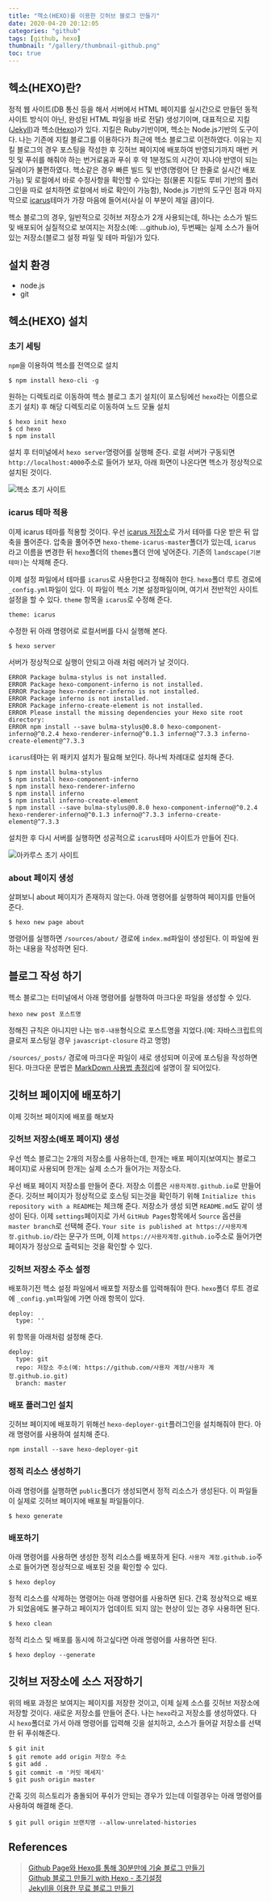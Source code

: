```yaml
---
title: "헥소(HEXO)를 이용한 깃허브 블로그 만들기"
date: 2020-04-20 20:12:05
categories: "github"
tags: [github, hexo]
thumbnail: "/gallery/thumbnail-github.png"
toc: true
---
```


## 헥소(HEXO)란?

정적 웹 사이트(DB 통신 등을 해서 서버에서 HTML 페이지를 실시간으로 만들던 동적 사이트 방식이 아닌, 완성된 HTML 파일을 바로 전달) 생성기이며, 대표적으로 지킬([Jekyll](https://jekyllrb.com/))과 헥소([Hexo](https://hexo.io/ko/index.html))가 있다. 지킬은 Ruby기반이며, 헥소는 Node.js기반의 도구이다. 나는 기존에 지킬 블로그를 이용하다가 최근에 헥소 블로그로 이전하였다. 이유는 지킬 블로그의 경우 포스팅을 작성한 후 깃허브 페이지에 배포하여 반영되기까지 매번 커밋 및 푸쉬를 해줘야 하는 번거로움과 푸쉬 후 약 1분정도의 시간이 지나야 반영이 되는 딜레이가 불편하였다. 헥소같은 경우 빠른 빌드 및 반영(명령어 단 한줄로 실시간 배포 가능) 및 로컬에서 바로 수정사항을 확인할 수 있다는 점(물론 지킬도 루비 기반의 플러그인을 따로 설치하면 로컬에서 바로 확인이 가능함), Node.js 기반의 도구인 점과 마지막으로 [icarus](https://github.com/ppoffice/hexo-theme-icarus)테마가 가장 마음에 들어서(사실 이 부분이 제일 큼)이다.

헥소 블로그의 경우, 일반적으로 깃허브 저장소가 2개 사용되는데, 하나는 소스가 빌드 및 배포되어 실질적으로 보여지는 저장소(예: ...github.io), 두번째는 실제 소스가 들어있는 저장소(블로그 설정 파일 및 테마 파일)가 있다.

<!-- more -->

## 설치 환경

* node.js
* git

## 헥소(HEXO) 설치

### 초기 세팅

`npm`을 이용하여 헥소를 전역으로 설치
```
$ npm install hexo-cli -g
```

원하는 디렉토리로 이동하여 헥소 블로그 초기 설치(이 포스팅에선 `hexo`라는 이름으로 초기 설치) 후 해당 디렉토리로 이동하여 노드 모듈 설치
```
$ hexo init hexo
$ cd hexo
$ npm install
```

설치 후 터미널에서 `hexo server`명령어를 실행해 준다. 로컬 서버가 구동되면 `http://localhost:4000`주소로 들어가 보자, 아래 화면이 나온다면 헥소가 정상적으로 설치된 것이다.

![헥소 초기 사이트](/gallery/post/github-hexo-init-01.png)


### icarus 테마 적용

이제 icarus 테마를 적용할 것이다. 우선 [icarus 저장소](https://github.com/ppoffice/hexo-theme-icarus)로 가서 테마를 다운 받은 뒤 압축을 풀어준다. 압축을 풀어주면 `hexo-theme-icarus-master`폴더가 있는데, `icarus`라고 이름을 변경한 뒤 `hexo`폴더의 `themes`폴더 안에 넣어준다. 기존의 `landscape(기본 테마)`는 삭제해 준다.

이제 설정 파일에서 테마를 `icarus`로 사용한다고 정해줘야 한다. `hexo`폴더 루트 경로에 `_config.yml`파일이 있다. 이 파일이 헥소 기본 설정파일이며, 여기서 전반적인 사이트 설정을 할 수 있다. `theme` 항목을 `icarus`로 수정해 준다.

```
theme: icarus
```

수정한 뒤 아래 명령어로 로컬서버를 다시 실행해 본다.

```
$ hexo server
```

서버가 정상적으로 실행이 안되고 아래 처럼 에러가 날 것이다.

```
ERROR Package bulma-stylus is not installed.
ERROR Package hexo-component-inferno is not installed.
ERROR Package hexo-renderer-inferno is not installed.
ERROR Package inferno is not installed.
ERROR Package inferno-create-element is not installed.
ERROR Please install the missing dependencies your Hexo site root directory:
ERROR npm install --save bulma-stylus@0.8.0 hexo-component-inferno@^0.2.4 hexo-renderer-inferno@^0.1.3 inferno@^7.3.3 inferno-create-element@^7.3.3
```

`icarus`테마는 위 패키지 설치가 필요해 보인다. 하나씩 차례대로 설치해 준다.

```
$ npm install bulma-stylus
$ npm install hexo-component-inferno
$ npm install hexo-renderer-inferno
$ npm install inferno
$ npm install inferno-create-element
$ npm install --save bulma-stylus@0.8.0 hexo-component-inferno@^0.2.4 hexo-renderer-inferno@^0.1.3 inferno@^7.3.3 inferno-create-element@^7.3.3
```
설치한 후 다시 서버를 실행하면 성공적으로 `icarus`테마 사이트가 만들어 진다.

![아카루스 초기 사이트](/gallery/post/github-hexo-init-02.png)

### about 페이지 생성

살펴보니 about 페이지가 존재하지 않는다. 아래 명령어를 실행하여 페이지를 만들어 준다.

```
$ hexo new page about
```

명령어를 실행하면 `/sources/about/` 경로에 `index.md`파일이 생성된다. 이 파일에 원하는 내용을 작성하면 된다.

## 블로그 작성 하기

헥소 블로그는 터미널에서 아래 명령어를 실행하여 마크다운 파일을 생성할 수 있다.

```
hexo new post 포스트명
```

정해진 규칙은 아니지만 나는 `범주-내용`형식으로 포스트명을 지었다.(예: 자바스크립트의 클로저 포스팅일 경우 `javascript-closure` 라고 명명)

`/sources/_posts/` 경로에 마크다운 파일이 새로 생성되며 이곳에 포스팅을 작성하면 된다. 마크다운 문법은 [MarkDown 사용법 총정리](https://heropy.blog/2017/09/30/markdown/)에 설명이 잘 되어있다.

## 깃허브 페이지에 배포하기

이제 깃허브 페이지에 배포를 해보자

### 깃허브 저장소(배포 페이지) 생성

우선 헥소 블로그는 2개의 저장소를 사용하는데, 한개는 배포 페이지(보여지는 블로그 페이지)로 사용되며 한개는 실제 소스가 들어가는 저장소다.

우선 배포 페이지 저장소를 만들어 준다. 저장소 이름은 `사용자계정.github.io`로 만들어 준다. 깃허브 페이지가 정상적으로 호스팅 되는것을 확인하기 위해 `Initialize this repository with a README`는 체크해 준다. 저장소가 생성 되면 `README.md`도 같이 생성이 된다. 이제 `settings`페이지로 가서 `GitHub Pages`항목에서 `Source` 옵션을 `master branch`로 선택해 준다. `Your site is published at https://사용자계정.github.io/`라는 문구가 뜨며, 이제 `https://사용자계정.github.io`주소로 들어가면 페이자가 정상으로 출력되는 것을 확인할 수 있다.

### 깃허브 저장소 주소 설정

배포하기전 헥소 설정 파일에서 배포할 저장소를 입력해줘야 한다. `hexo`폴더 루트 경로에 `_config.yml`파일에 가면 아래 항목이 있다.

```
deploy:
  type: ''
```

위 항목을 아래처럼 설정해 준다.

```
deploy:
  type: git
  repo: 저장소 주소(예: https://github.com/사용자 계정/사용자 계정.github.io.git)
  branch: master
```

### 배포 플러그인 설치

깃허브 페이지에 배포하기 위해선 `hexo-deployer-git`플러그인을 설치해줘야 한다. 아래 명령어를 사용하여 설치해 준다.

```
npm install --save hexo-deployer-git
```

### 정적 리소스 생성하기 

아래 명령어를 실행하면 `public`폴더가 생성되면서 정적 리소스가 생성된다. 이 파일들이 실제로 깃허브 페이지에 배포될 파일들이다.

```
$ hexo generate
```

### 배포하기

아래 명령어를 사용하면 생성한 정적 리소스를 배포하게 된다. `사용자 계정.github.io`주소로 들어가면 정상적으로 배포된 것을 확인할 수 있다.

```
$ hexo deploy
```

정적 리소스를 삭제하는 명령어는 아래 명령어를 사용하면 된다. 간혹 정상적으로 배포가 되었음에도 불구하고 페이지가 업데이트 되지 않는 현상이 있는 경우 사용하면 된다.

```
$ hexo clean
```

정적 리소스 및 배포를 동시에 하고싶다면 아래 명령어를 사용하면 된다.

```
$ hexo deploy --generate
```

## 깃허브 저장소에 소스 저장하기

위의 배포 과정은 보여지는 페이지를 저장한 것이고, 이제 실제 소스를 깃허브 저장소에 저장할 것이다. 새로운 저장소를 만들어 준다. 나는 `hexo`라고 저장소를 생성하였다. 다시 `hexo`폴더로 가서 아래 명령어를 입력해 깃을 설치하고, 소스가 들어갈 저장소를 선택한 뒤 푸쉬해준다.

```
$ git init
$ git remote add origin 저장소 주소
$ git add .
$ git commit -m '커밋 메세지'
$ git push origin master
```
 
간혹 깃의 히스토리가 충돌되어 푸쉬가 안되는 경우가 있는데 이럴경우는 아래 명령어를 사용하여 해결해 준다.

```
$ git pull origin 브랜치명 --allow-unrelated-histories
```

## References
> [Github Page와 Hexo를 통해 30분만에 기술 블로그 만들기](https://www.holaxprogramming.com/2017/04/16/github-page-and-hexo/)  
> [Github 블로그 만들기 with Hexo - 초기설정](https://mingpd.github.io/2019/04/14/github-blog-with-hexo-1/)  
> [Jekyll을 이용한 무료 블로그 만들기](https://wepplication.github.io/programming/jekyll/)
